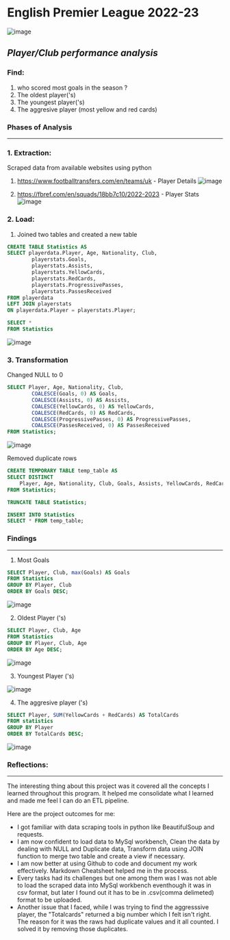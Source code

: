 # English Premier League 2022-23
![image](https://assets.goal.com/v3/assets/bltcc7a7ffd2fbf71f5/bltb58eaacf24a555bd/646fad7d995cde6fe7e3458a/EPL_Team_of_the_Season_GFX.jpg?auto=webp&format=pjpg&width=3840&quality=60) 
## *Player/Club performance analysis*

### Find:
1. who scored most goals in the season ?
2. The oldest player('s)
3. The youngest player('s)
5. The aggresive player (most yellow and red cards)

### **Phases of Analysis**
---
### 1. Extraction:
Scraped data from available websites using python
1. https://www.footballtransfers.com/en/teams/uk - Player Details
![image](https://github.com/Paulsh3rin/Project1202/assets/114738504/ecc93b45-facc-4a8d-8e84-f92d62a3a2b2)


3. https://fbref.com/en/squads/18bb7c10/2022-2023 - Player Stats
![image](https://github.com/Paulsh3rin/Project1202/assets/114738504/ade87104-2239-4946-9707-6a3fe7f64190)

### 2. Load:
1. Joined two tables and created a new table
```sql
CREATE TABLE Statistics AS
SELECT playerdata.Player, Age, Nationality, Club, 
        playerstats.Goals, 
        playerstats.Assists, 
        playerstats.YellowCards, 
        playerstats.RedCards, 
        playerstats.ProgressivePasses, 
        playerstats.PassesReceived
FROM playerdata
LEFT JOIN playerstats
ON playerdata.Player = playerstats.Player;
```
```sql
SELECT * 
FROM Statistics
```
![image](https://github.com/Paulsh3rin/Project1202/assets/114738504/360ae4ec-2472-4e23-9bde-eb08f3bc229d)

### 3. Transformation
Changed NULL to 0
```sql
SELECT Player, Age, Nationality, Club,
        COALESCE(Goals, 0) AS Goals,
        COALESCE(Assists, 0) AS Assists,
        COALESCE(YellowCards, 0) AS YellowCards,
        COALESCE(RedCards, 0) AS RedCards,
        COALESCE(ProgressivePasses, 0) AS ProgressivePasses,
        COALESCE(PassesReceived, 0) AS PassesReceived
FROM Statistics;
```

![image](https://github.com/Paulsh3rin/Project1202/assets/114738504/5fd5f8b1-c55c-4040-9208-a22f488a0232)

Removed duplicate rows
```sql
CREATE TEMPORARY TABLE temp_table AS
SELECT DISTINCT
    Player, Age, Nationality, Club, Goals, Assists, YellowCards, RedCards, ProgressivePasses, PassesReceived
FROM Statistics;

TRUNCATE TABLE Statistics;

INSERT INTO Statistics
SELECT * FROM temp_table;
```
### Findings
---
1. Most Goals
```sql
SELECT Player, Club, max(Goals) AS Goals
FROM Statistics
GROUP BY Player, Club
ORDER BY Goals DESC;
```
![image](https://github.com/Paulsh3rin/Project1202/assets/114738504/fec0fbd7-44ba-41d4-9a46-6623b16599d0)

2. Oldest Player ('s)
```sql
SELECT Player, Club, Age
FROM Statistics
GROUP BY Player, Club, Age
ORDER BY Age DESC;
```
![image](https://github.com/Paulsh3rin/Project1202/assets/114738504/a3453d9a-41a6-43cc-8832-91d7d9caa91f)

3. Youngest Player ('s)

![image](https://github.com/Paulsh3rin/Project1202/assets/114738504/9c182d95-4298-4954-8ff9-593ac67a11d7)

4. The aggresive player ('s)
```sql
SELECT Player, SUM(YellowCards + RedCards) AS TotalCards
FROM statistics
GROUP BY Player
ORDER BY TotalCards DESC;
```
![image](https://github.com/Paulsh3rin/Project1202/assets/114738504/9e696a27-68c4-4d68-83a8-3764dd4cc23f)

### Reflections:
---
The interesting thing about this project was it covered all the concepts I learned throughout this program. It helped me consolidate what I learned and made me feel I can do an ETL pipeline.

Here are the project outcomes for me:
* I got familiar with data scraping tools in python like BeautifulSoup and requests.
* I am now confident to load data to MySql workbench, Clean the data by dealing with NULL and Duplicate data, Transform data using JOIN function to merge two table and create a view if necessary.
* I am now better at using Github to code and document my work effectively. Markdown Cheatsheet helped me in the process.
* Every tasks had its challenges but one among them was I was not able to load the scraped data into MySql workbench eventhough it was in csv format, but later I found out it has to be in .csv(comma delimeted) format to be uploaded.
* Another issue that I faced, while I was trying to find the aggresssive player, the "Totalcards" returned a big number which I felt isn't right. The reason for it was the raws had duplicate values and it all counted. I solved it by removing those duplicates.



















